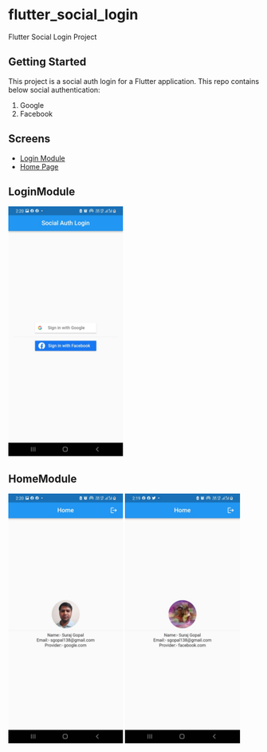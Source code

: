 # flutter_social_login

Flutter Social Login Project

## Getting Started

This project is a social auth login for a Flutter application. This repo contains below social authentication:

1. Google
2. Facebook

## Screens

- [Login Module](#LoginModule)
- [Home Page](#HomeModule)


## LoginModule
<img src="https://github.com/sgopal138/flutter_social_login/blob/master/screenshot/login.jpeg" height="500"> 

## HomeModule
<img src="https://github.com/sgopal138/flutter_social_login/blob/master/screenshot/google.jpeg" height="500"> <img src="https://github.com/sgopal138/flutter_social_login/blob/master/screenshot/facebook.jpeg" height="500"> 

